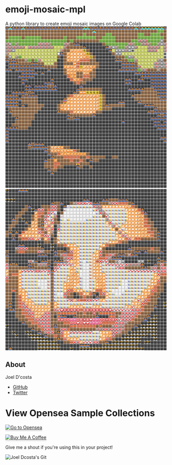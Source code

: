 # emoji-mosaic-mpl
A python library to create emoji mosaic images on Google Colab
![Create NFT with Python Emoji in Google Colab](https://github.com/joeldcosta/emoji-mosaic-mpl/blob/main/NFT_1.png?raw=true)
![Create NFT with Python Emoji in Google Colab](https://github.com/joeldcosta/emoji-mosaic-mpl/blob/main/NFT_2.png?raw=true)



## About

Joel D'costa
- [GitHub](http://github.com/joeldcosta)
- [Twitter](http://twitter.com/JoelDcosta10)

# View Opensea Sample Collections
<a href="https://opensea.io/collection/nsfw-emojis" target="_blank"><img src="https://img.mailinblue.com/2970250-57/social-share-campaign/OpenSealogo.png" alt="Go to Opensea" style="height: 40px !important;width: 117.00007px !important;box-shadow: 0px 3px 2px 0px rgba(190, 190, 190, 0.5) !important;-webkit-box-shadow: 0px 3px 2px 0px rgba(190, 190, 190, 0.5) !important;" ></a>

<a href="https://www.buymeacoffee.com/python4fun" target="_blank"><img src="https://www.buymeacoffee.com/assets/img/custom_images/orange_img.png" alt="Buy Me A Coffee" style="height: 41px !important;width: 174px !important;box-shadow: 0px 3px 2px 0px rgba(190, 190, 190, 0.5) !important;-webkit-box-shadow: 0px 3px 2px 0px rgba(190, 190, 190, 0.5) !important;" ></a>

Give me a shout if you're using this in your project!

![[Joel Dcosta's Git](https://github.com/joeldcosta/personal/blob/main/joeldcsvg.svg)](https://github.com/joeldcosta)
